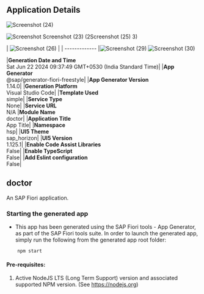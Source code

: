 ## Application Details
![Screenshot (24)](https://github.com/Kapil01-kapil/doctor/assets/78734853/c77f4eeb-c083-40f9-a94e-4dfdaa48d7c3)

![Screenshot ![Screenshot (23)](https://github.com/Kapil01-kapil/doctor/assets/78734853/8a5714f8-e0db-443b-b4d2-0c773e150103)
(2![Screenshot (25)](https://github.com/Kapil01-kapil/doctor/assets/78734853/43fd1860-9b47-404d-87e6-20fd9ec0c5a5)
3)](https://github.com/Kapil01-kapil/doctor/assets/78734853/402681a9-a75f-4ad5-a0ba-5e042f4e343d)

|            ![Screenshot (26)](https://github.com/Kapil01-kapil/doctor/assets/78734853/08258501-9472-44a5-941d-5761439d8b2d)
   |
| ------------- |![Screenshot (29)](https://github.com/Kapil01-kapil/doctor/assets/78734853/afd864e7-0799-4258-ab72-e395a2e23204)
![Screenshot (30)](https://github.com/Kapil01-kapil/doctor/assets/78734853/8c64a966-7367-4879-a211-cefeb57cac99)

|**Generation Date and Time**<br>Sat Jun 22 2024 09:37:49 GMT+0530 (India Standard Time)|
|**App Generator**<br>@sap/generator-fiori-freestyle|
|**App Generator Version**<br>1.14.0|
|**Generation Platform**<br>Visual Studio Code|
|**Template Used**<br>simple|
|**Service Type**<br>None|
|**Service URL**<br>N/A
|**Module Name**<br>doctor|
|**Application Title**<br>App Title|
|**Namespace**<br>hsp|
|**UI5 Theme**<br>sap_horizon|
|**UI5 Version**<br>1.125.1|
|**Enable Code Assist Libraries**<br>False|
|**Enable TypeScript**<br>False|
|**Add Eslint configuration**<br>False|

## doctor

An SAP Fiori application.

### Starting the generated app

-   This app has been generated using the SAP Fiori tools - App Generator, as part of the SAP Fiori tools suite.  In order to launch the generated app, simply run the following from the generated app root folder:

```
    npm start
```

#### Pre-requisites:

1. Active NodeJS LTS (Long Term Support) version and associated supported NPM version.  (See https://nodejs.org)


